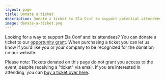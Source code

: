 ```yaml
---
layout: page
title: Donate a ticket
description: Donate a ticket to Ela Conf to support potential attendees who would be unable to attend otherwise.
image: donate-a-ticket.png
---
```


Looking for a way to support Ela Conf and its attendees? You can donate a ticket to our [opportunity grant](/grants/). When purchasing a ticket you can let us know if you'd like you or your company to be recognized for the donation on our website.

Please note: Tickets donated on this page do not grant you access to the event, despite receiving a "ticket" via email. If you are interested in attending, you can [buy a ticket over here](/tickets/).

<div style="margin-bottom: 3em;">
<script async src="//widgets.nvite.com/1.6/tickets.js" data-resource="x11q6e"></script>
</div>
